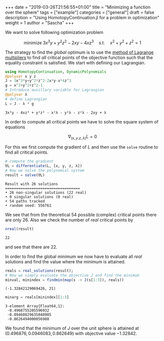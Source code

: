 +++
date = "2019-03-26T21:56:55+01:00"
title = "Minimizing a function over the sphere"
tags = ["example"]
categories = ["general"]
draft = false
description = "Using HomotopyContinuation.jl for a problem in optimization"
weight = 1
author = "Sascha"
+++


We want to solve following optimization problem


$$
\text{minimize} \; 3x^3y+y^2z^2-2xy-4xz^3 \quad \text{s.t.} \quad x^2+y^2+z^2=1
$$


The strategy to find the *global* optimum is to use the [method of Lagrange multipliers](https://en.wikipedia.org/wiki/Lagrange_multiplier) to find *all* critical points of the objective function such that the equality constraint is satisfied. We start with defining our Lagrangian.


```julia
using HomotopyContinuation, DynamicPolynomials
@polyvar x y z
J = 3x^3*y+y^2*z^2-2x*y-x*4z^3
g = x^2+y^2+z^2-1
# Introduce auxillary variable for Lagrangian
@polyvar λ
# define Lagrangian
L = J - λ * g
```

```
3x³y - 4xz³ + y²z² - x²λ - y²λ - z²λ - 2xy + λ
```


In order to compute all critical points we have to solve the square system of equations


$$
\nabla_{(x,y.z,\lambda)}L = 0
$$


For this we first compute the gradient of $L$ and then use the `solve` routine to find all critical points.


```julia
# compute the gradient
∇L = differentiate(L, [x, y, z, λ])
# Now we solve the polynomial system
result = solve(∇L)
```

```
Result with 26 solutions
==================================
• 26 non-singular solutions (22 real)
• 0 singular solutions (0 real)
• 54 paths tracked
• random seed: 556761
```


We see that from the theoretical 54 possible (complex) critical points there are only 26. Also we check the number of *real* critical points by


```julia
nreal(result)
```

```
22
```


and see that there are 22.


In order to find the global minimum we now have to evaluate all *real* solutions and find the value where the minimum is attained.


```julia
reals = real_solutions(result);
# Now we simply evaluate the objective J and find the minimum
minval, minindex = findmin(map(s -> J(s[1:3]), reals))
```

```
(-1.32842129069426, 21)
```


```julia
minarg = reals[minindex][1:3]
```

```
3-element Array{Float64,1}:
 -0.4968755205596932
 -0.09460829635048905
 -0.8626494000056988
```


We found that the minimum of $J$ over the unit sphere is attained at $(0.496876, 0.0946083, 0.862649)$ with objective value $-1.32842$.
